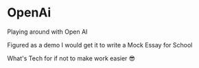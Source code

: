 # OpenAi
Playing around with Open AI

Figured as a demo I would get it to write a Mock Essay for School

What's Tech for if not to make work easier 😎
